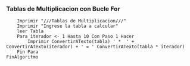 ### Tablas de Multiplicacion con Bucle For

``` psc Algoritmo TablasdeMultiplicacionBucleFor
	Imprimir "///Tablas de Multiplicacion///"
	Imprimir "Ingrese la tabla a calcular"
	leer Tabla
	Para iterador <- 1 Hasta 10 Con Paso 1 Hacer
		Imprimir ConvertirATexto(tabla) ' *  ' + ConvertirATexto(iterador) + ' = ' ConvertirATexto(tabla * iterador)
	Fin Para
FinAlgoritmo
